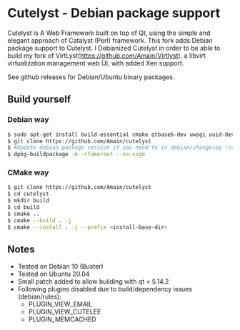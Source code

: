 # Cutelyst - Debian package support

Cutelyst is A Web Framework built on top of Qt, using the simple and elegant approach of Catalyst (Perl) framework. This fork adds Debian package support to Cutelyst. I Debianized Cutelyst in order to be able to build my fork of VirtLyst(https://github.com/Amain/Virtlyst), a libvirt virtualization management web UI, with added Xen support. 

See github releases for Debian/Ubuntu binary packages.

## Build yourself

### Debian way
```bash
$ sudo apt-get install build-essential cmake qtbase5-dev uwsgi uuid-dev libcap-dev libzmq3-dev libpwquality-dev libmemcached-dev libjemalloc-dev libgrantlee5-dev pkg-config libvirt-dev clearsilver-dev doxygen graphviz quilt qttools5-dev-tools debhelper-compat qt5-default libssl-dev libpcre-dev zlib1g-dev
$ git clone https://github.com/Amain/cutelyst
$ #Update debian package version if you need to in debian/changelog (currently set to 3.0-main1)
$ dpkg-buildpackage -b -rfakeroot --no-sign
```

### CMake way

```bash
$ git clone https://github.com/Amain/cutelyst
$ cd cutelyst
$ mkdir build
$ cd build
$ cmake ..
$ cmake --build . -j
$ cmake --install . -j --prefix <install-base-dir>
```

## Notes
* Tested on Debian 10 (Buster)
* Tested on Ubuntu 20.04
* Small patch added to allow building with qt < 5.14.2
* Following plugins disabled due to build/dependency issues (debian/rules):
  * PLUGIN_VIEW_EMAIL
  * PLUGIN_VIEW_CUTELEE
  * PLUGIN_MEMCACHED
